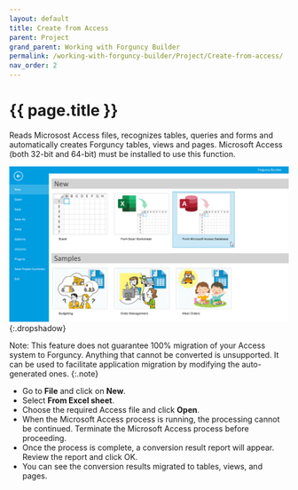 ```yaml
---
layout: default
title: Create from Access
parent: Project
grand_parent: Working with Forguncy Builder
permalink: /working-with-forguncy-builder/Project/Create-from-access/
nav_order: 2
---
```


# {{ page.title }}

Reads Microsost Access files, recognizes tables, queries and forms and automatically creates Forguncy tables, views and pages. Microsoft Access (both 32-bit and 64-bit) must be installed to use this function.

![create-from-access-new](/assets/images/product-images/project-create-from-access-new.png)
{:.dropshadow}

Note: This feature does not guarantee 100% migration of your Access system to Forguncy. Anything that cannot be converted is unsupported. It can be used to facilitate application migration by modifying the auto-generated ones.
{:.note}

- Go to **File** and click on **New**.
- Select **From Excel sheet**.
- Choose the required Access file and click **Open**.
- When the Microsoft Access process is running, the processing cannot be continued. Terminate the Microsoft Access process before proceeding.
- Once the process is complete, a conversion result report will appear. Review the report and click OK.
- You can see the conversion results migrated to tables, views, and pages.

